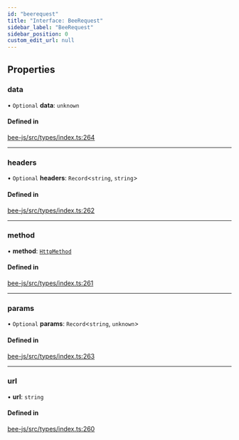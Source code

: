 ```yaml
---
id: "beerequest"
title: "Interface: BeeRequest"
sidebar_label: "BeeRequest"
sidebar_position: 0
custom_edit_url: null
---
```


## Properties

### data

• `Optional` **data**: `unknown`

#### Defined in

[bee-js/src/types/index.ts:264](https://github.com/ethersphere/bee-js/blob/6f227e1/src/types/index.ts#L264)

___

### headers

• `Optional` **headers**: `Record`<`string`, `string`\>

#### Defined in

[bee-js/src/types/index.ts:262](https://github.com/ethersphere/bee-js/blob/6f227e1/src/types/index.ts#L262)

___

### method

• **method**: [`HttpMethod`](../types/httpmethod.md)

#### Defined in

[bee-js/src/types/index.ts:261](https://github.com/ethersphere/bee-js/blob/6f227e1/src/types/index.ts#L261)

___

### params

• `Optional` **params**: `Record`<`string`, `unknown`\>

#### Defined in

[bee-js/src/types/index.ts:263](https://github.com/ethersphere/bee-js/blob/6f227e1/src/types/index.ts#L263)

___

### url

• **url**: `string`

#### Defined in

[bee-js/src/types/index.ts:260](https://github.com/ethersphere/bee-js/blob/6f227e1/src/types/index.ts#L260)
